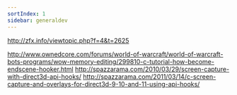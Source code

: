 ```yaml
---
sortIndex: 1
sidebar: generaldev
---
```


http://zfx.info/viewtopic.php?f=4&t=2625

http://www.ownedcore.com/forums/world-of-warcraft/world-of-warcraft-bots-programs/wow-memory-editing/299810-c-tutorial-how-become-endscene-hooker.html
http://spazzarama.com/2010/03/29/screen-capture-with-direct3d-api-hooks/
http://spazzarama.com/2011/03/14/c-screen-capture-and-overlays-for-direct3d-9-10-and-11-using-api-hooks/
